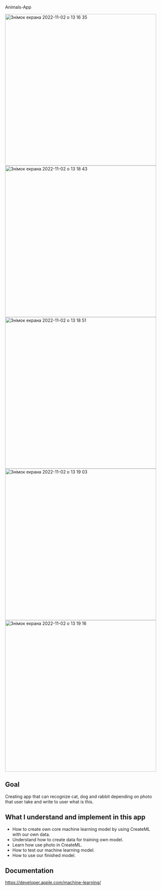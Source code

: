 Animals-App

<img width="492" alt="Знімок екрана 2022-11-02 о 13 16 35" src="https://user-images.githubusercontent.com/109367230/199487499-53f943de-f748-4b3a-8b51-fb943dce83b3.png">
<img width="492" alt="Знімок екрана 2022-11-02 о 13 18 43" src="https://user-images.githubusercontent.com/109367230/199487875-de5f6a19-0d28-4fe2-8f37-ab68a177225d.png">
<img width="492" alt="Знімок екрана 2022-11-02 о 13 18 51" src="https://user-images.githubusercontent.com/109367230/199487904-6e03b3c0-10eb-4614-89f9-91736322a530.png">
<img width="492" alt="Знімок екрана 2022-11-02 о 13 19 03" src="https://user-images.githubusercontent.com/109367230/199487939-de32b594-af9a-4c66-8daa-8f119aceac6f.png">
<img width="492" alt="Знімок екрана 2022-11-02 о 13 19 16" src="https://user-images.githubusercontent.com/109367230/199487984-1be52a91-5dd4-417b-8f96-bfdd11185702.png">


## Goal
Creating app that can recognize cat, dog and rabbit depending on photo that user take and write to user what is this.

## What I understand and implement in this app

* How to create own core machine learning model by using CreateML with our own data.
* Understand how to create data for training own model.
* Learn how use photo in CreateML.
* How to test our machine learning model.
* How to use our finished model.

## Documentation 

https://developer.apple.com/machine-learning/
   
